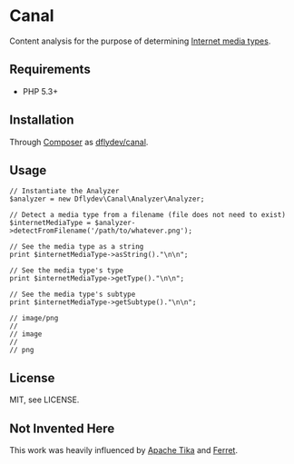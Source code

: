 Canal
=====

Content analysis for the purpose of determining [Internet media types][1].



Requirements
------------

 * PHP 5.3+



Installation
------------
 
Through [Composer][2] as [dflydev/canal][3].


Usage
-----

    // Instantiate the Analyzer
    $analyzer = new Dflydev\Canal\Analyzer\Analyzer;

    // Detect a media type from a filename (file does not need to exist)
    $internetMediaType = $analyzer->detectFromFilename('/path/to/whatever.png');

    // See the media type as a string
    print $internetMediaType->asString()."\n\n";

    // See the media type's type
    print $internetMediaType->getType()."\n\n";

    // See the media type's subtype
    print $internetMediaType->getSubtype()."\n\n";

    // image/png
    //
    // image
    //
    // png



License
-------

MIT, see LICENSE.


Not Invented Here
-----------------

This work was heavily influenced by [Apache Tika][4] and [Ferret][5].


[1]: http://en.wikipedia.org/wiki/Internet_media_type
[2]: http://getcomposer.org
[3]: https://packagist.org/packages/dflydev/canal
[4]: http://tika.apache.org
[5]: https://github.com/versionable/Ferret